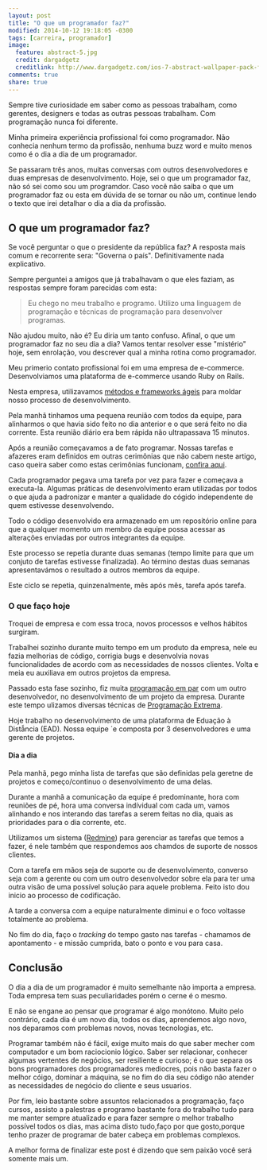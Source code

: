 ```yaml
---
layout: post
title: "O que um programador faz?"
modified: 2014-10-12 19:18:05 -0300
tags: [carreira, programador]
image:
  feature: abstract-5.jpg
  credit: dargadgetz
  creditlink: http://www.dargadgetz.com/ios-7-abstract-wallpaper-pack-for-iphone-5-and-ipod-touch-retina/
comments: true
share: true
---
```


Sempre tive curiosidade em saber como as pessoas trabalham, como gerentes, designers e todas as outras pessoas trabalham. Com programação nunca foi diferente.

Minha primeira experiência profissional foi como programador. Não conhecia nenhum termo da profissão, nenhuma buzz word e muito menos como é o dia a dia de um programador.

Se passaram três anos, muitas conversas com outros desenvolvedores e duas empresas de desenvolvimento. Hoje, sei o que um programador faz, não só sei como sou um programdor. Caso você não saiba o que um programador faz ou esta em dúvida de se tornar ou não um, continue lendo o texto que irei detalhar o dia a dia da profissão.

## O que um programador faz?

Se você perguntar o que o presidente da república faz? A resposta mais comum e recorrente sera: "Governa o país". Definitivamente nada explicativo.

Sempre perguntei a amigos que já trabalhavam o que eles faziam, as respostas sempre foram parecidas com esta:

> Eu chego no meu trabalho e programo. Utilizo uma linguagem de programação e técnicas de programação para desenvolver programas.

Não ajudou muito, não é? Eu diria um tanto confuso. Afinal, o que um programador faz no seu dia a dia? Vamos tentar resolver esse "mistério" hoje, sem enrolação, vou descrever qual a minha rotina como programador.

Meu primerio contato profissional foi em uma empresa de e-commerce. Desenvolviamos uma plataforma de e-commerce usando Ruby on Rails.

Nesta empresa, utilizavamos [métodos e frameworks ágeis](https://www.dropbox.com/s/ibl1b2lpn2giuzx/Gil%20Gomes.pdf) para moldar nosso processo de desenvolvimento.

Pela manhã tinhamos uma pequena reunião com todos da equipe, para alinharmos o que havia sido feito no dia anterior e o que será feito no dia corrente. Esta reunião diário era bem rápida não ultrapassava 15 minutos.

Após a reunião começavamos a de fato programar. Nossas tarefas e afazeres eram definidos em outras cerimônias que não cabem neste artigo, caso queira saber como estas cerimônias funcionam, [confira aqui](https://www.dropbox.com/s/ibl1b2lpn2giuzx/Gil%20Gomes.pdf).

Cada programador pegava uma tarefa por vez para fazer e começava a executa-la. Algumas práticas de desenvolvimento eram utilizadas por todos o que ajuda a padronizar e manter a qualidade do cógido independente de quem estivesse desenvolvendo.

Todo o código desenvolvido era armazenado em um repositório online para que a qualquer momento um membro da equipe possa acessar as alterações enviadas por outros integrantes da equipe.

Este processo se repetia durante duas semanas (tempo limite para que um conjuto de tarefas estivesse finalizada). Ao término destas duas semanas apresentavámos o resultado a outros membros da equipe.

Este ciclo se repetia, quinzenalmente, mês após mês, tarefa após tarefa.

### O que faço hoje

Troquei de empresa e com essa troca, novos processos e velhos hábitos surgiram.

Trabalhei sozinho durante muito tempo em um produto da empresa, nele eu fazia melhorias de código, corrigia bugs e desenvolvia novas funcionalidades de acordo com as necessidades de nossos clientes. Volta e meia eu auxiliava em outros projetos da empresa.

Passado esta fase sozinho, fiz muita [programação em par](http://www.devmedia.com.br/pair-programming-vantagens-e-desvantagens-da-programacao-em-par/30537) com um outro desenvolvedor, no desenvolvimento de um projeto da empresa. Durante este tempo ulizamos diversas técnicas de [Programação Extrema](https://www.dropbox.com/s/ibl1b2lpn2giuzx/Gil%20Gomes.pdf).

Hoje trabalho no desenvolvimento de uma plataforma de Eduação à Distẫncia (EAD). Nossa equipe ´e composta por 3 desenvolvedores e uma gerente de projetos.

#### Dia a dia

Pela manhã, pego minha lista de tarefas que são definidas pela geretne de projetos e começo/continuo o desenvolvimento de uma delas.

Durante a manhã a comunicação da equipe é predominante, hora com reuniões de pé, hora uma conversa indívidual com cada um, vamos alinhando e nos interando das tarefas a serem feitas no dia, quais as prioridades para o dia corrente, etc.

Utilizamos um sistema ([Redmine](http://www.redmine.org/)) para gerenciar as tarefas que temos a fazer, é nele também que respondemos aos chamdos de suporte de nossos clientes.

Com a tarefa em mãos seja de suporte ou de desenvolvimento, converso seja com a gerente ou com um outro desenvolvedor sobre ela para ter uma outra visão de uma possível solução para aquele problema. Feito isto dou inicio ao processo de codificação.

A tarde a conversa com a equipe naturalmente diminui e o foco voltasse totalmente ao problema.

No fim do dia, faço o _tracking_ do tempo gasto nas tarefas - chamamos de apontamento - e missão cumprida, bato o ponto e vou para casa.

## Conclusão

O dia a dia de um programador é muito semelhante não importa a empresa. Toda empresa tem suas peculiaridades porém o cerne é o mesmo.

E não se engane ao pensar que programar é algo monótono. Muito pelo contrário, cada dia é um novo dia, todos os dias, aprendemos algo novo, nos deparamos com problemas novos, novas tecnologias, etc.

Programar também não é fácil, exige muito mais do que saber mecher com computador e um bom raciocionio lógico. Saber ser relacionar, conhecer algumas vertentes de negócios, ser resiliente e curioso; é o que separa os bons programadores dos  programadores mediocres, pois não basta fazer o melhor cóigo, dominar a máquina, se no fim do dia seu código não atender as necessidades de negócio do cliente  e seus usuarios.

Por fim, leio bastante sobre assuntos relacionados a programação, faço cursos, assisto a palestras e programo bastante fora do trabalho tudo para me manter sempre atualizado e para fazer sempre o melhor trabalho possível todos os dias, mas acima disto tudo,faço por que gosto,porque tenho prazer de programar de bater cabeça em problemas complexos.

A melhor forma de finalizar este post é dizendo que sem paixão você será somente mais um.

